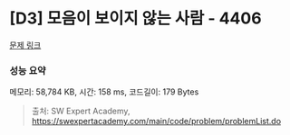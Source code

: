 # [D3] 모음이 보이지 않는 사람 - 4406 

[문제 링크](https://swexpertacademy.com/main/code/problem/problemDetail.do?contestProbId=AWNcD_66pUEDFAV8) 

### 성능 요약

메모리: 58,784 KB, 시간: 158 ms, 코드길이: 179 Bytes



> 출처: SW Expert Academy, https://swexpertacademy.com/main/code/problem/problemList.do